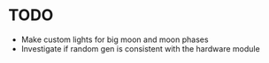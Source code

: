 # TODO

- Make custom lights for big moon and moon phases
- Investigate if random gen is consistent with the hardware module